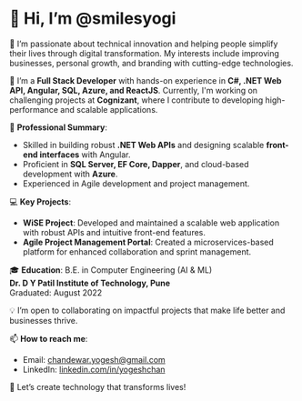 # 👋 Hi, I’m @smilesyogi

👀 I’m passionate about technical innovation and helping people simplify their lives through digital transformation. My interests include improving businesses, personal growth, and branding with cutting-edge technologies.

🌱 I’m a **Full Stack Developer** with hands-on experience in **C#, .NET Web API, Angular, SQL, Azure, and ReactJS**. Currently, I'm working on challenging projects at **Cognizant**, where I contribute to developing high-performance and scalable applications.

💼 **Professional Summary**:
- Skilled in building robust **.NET Web APIs** and designing scalable **front-end interfaces** with Angular.
- Proficient in **SQL Server, EF Core, Dapper**, and cloud-based development with **Azure**.
- Experienced in Agile development and project management.

💻 **Key Projects**:
- **WiSE Project**: Developed and maintained a scalable web application with robust APIs and intuitive front-end features.
- **Agile Project Management Portal**: Created a microservices-based platform for enhanced collaboration and sprint management.

🎓 **Education**:
B.E. in Computer Engineering (AI & ML)  
**Dr. D Y Patil Institute of Technology, Pune**  
Graduated: August 2022  

💡 I’m open to collaborating on impactful projects that make life better and businesses thrive.

📫 **How to reach me**:  
- Email: [chandewar.yogesh@gmail.com](mailto:chandewar.yogesh@gmail.com)  
- LinkedIn: [linkedin.com/in/yogeshchan](https://www.linkedin.com/in/yogeshchan/)  

🌟 Let’s create technology that transforms lives!
